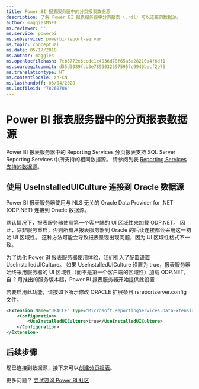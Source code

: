 ```yaml
---
title: Power BI 报表服务器中的分页报表数据源
description: 了解 Power BI 报表服务器中分页报表 (.rdl) 可以连接的数据源。
author: maggiesMSFT
ms.reviewer: ''
ms.service: powerbi
ms.subservice: powerbi-report-server
ms.topic: conceptual
ms.date: 05/17/2018
ms.author: maggies
ms.openlocfilehash: 7cb5772e6ccdc1e4036d70f65a3a28210a4f6df1
ms.sourcegitcommit: d55d3089fcb3e78930326975957c9940becf2e76
ms.translationtype: HT
ms.contentlocale: zh-CN
ms.lasthandoff: 03/04/2020
ms.locfileid: "78260706"
---
```

# <a name="paginated-report-data-sources--in-power-bi-report-server"></a>Power BI 报表服务器中的分页报表数据源
Power BI 报表服务器中的 Reporting Services 分页报表支持 SQL Server Reporting Services 中所支持的相同数据源。 请参阅列表 [Reporting Services 支持的数据源](https://docs.microsoft.com/sql/reporting-services/report-data/data-sources-supported-by-reporting-services-ssrs)。

## <a name="connect-to-oracle-data-sources-with-useinstalleduiculture"></a>使用 UseInstalledUICulture 连接到 Oracle 数据源

Power BI 报表服务器使用与 NLS 无关的 Oracle Data Provider for .NET (ODP.NET) 连接到 Oracle 数据源。

默认情况下，报表服务器使用第一个客户端的 UI 区域性来加载 ODP.NET。  因此，除非服务重启，否则所有从报表服务器到 Oracle 的后续连接都会采用这一初始 UI 区域性。  这种方法可能会导致报表呈现出现问题，因为 UI 区域性格式不一致。

为了优化 Power BI 报表服务器使用体验，我们引入了配置设置 UseInstalledUICulture。 如果 UseInstalledUICulture 设置为 true，报表服务器始终采用服务器的 UI 区域性（而不是第一个客户端的区域性）加载 ODP.NET。
自 2 月推出的服务版本起，Power BI 报表服务器开始提供此设置

若要启用此功能，请按如下所示修改 ORACLE 扩展条目 rsreportserver.config 文件。
```xml
<Extension Name="ORACLE" Type="Microsoft.ReportingServices.DataExtensions.OracleClientConnectionWrapper,Microsoft.ReportingServices.DataExtensions">
    <Configuration>
        <UseInstalledUICulture>true</UseInstalledUICulture>
    </Configuration>
</Extension>
```

## <a name="next-steps"></a>后续步骤
现已连接到数据源，接下来可以[创建分页报表](quickstart-create-paginated-report.md)。  


更多问题？ [尝试咨询 Power BI 社区](https://community.powerbi.com/)
